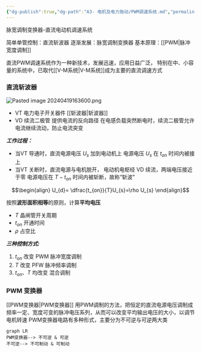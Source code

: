 ```yaml
---
{"dg-publish":true,"dg-path":"A3- 电机及电力拖动/PWM调速系统.md","permalink":"/A3- 电机及电力拖动/PWM调速系统/","dgPassFrontmatter":true,"noteIcon":"","created":"2024-04-17T23:29:32.412+08:00","updated":"2025-04-14T18:38:58.854+08:00"}
---
```


脉宽调制变换器-直流电动机调速系统

简单单管控制：直流斩波器
逐渐发展：脉宽调制变换器
基本原理：[[PWM\|脉冲宽度调制]]

直流PWM调速系统作为一种新技术，发展迅速，应用日益广泛，
特别在中、小容量的系统中，已取代[[V-M系统\|V-M系统]]成为主要的直流调速方式

### 直流斩波器

![Pasted image 20240419163600.png](/img/user/Functional%20files/Photo%20Resources/Pasted%20image%2020240419163600.png)

- VT 电力电子开关器件   [[斩波器\|斩波器]]
- VD 续流二极管
	提供电流的反向路径
	在电感负载突然断电时，续流二极管允许电流继续流动，防止电流突变


***工作过程：***
- 当VT 导通时，直流电源电压 $U_{s}$ 加到电动机上
	电源电压 $U_{s}$ 在 $t_{on}$ 时间内被接上
- 当VT 关断时，直流电源与电机脱开，
	电动机电枢经 VD 续流，两端电压接近于零
	电源电压在 $T-t_{on}$ 时间内被斩断，故称“斩波”

$$\begin{align}
U_{d}= \dfrac{t_{on}}{T}U_{s}=\rho U_{s}
\end{align}$$

按照**波形面积相等**的原则，计算**平均电压**
- $T$   晶闸管开关周期
- $t_{on}$   开通时间
- $\rho$     占空比

***三种控制方式:***
1.  $t_{on}$ 改变   PWM  脉冲宽度调制
2.  $T$ 改变     PFW   脉冲频率调制
3.  $t_{on}、T$  均改变    混合调制
### PWM 变换器
[[PWM变换器\|PWM变换器]]
用PWM调制的方法，把恒定的直流电源电压调制成频率一定、宽度可变的脉冲电压系列，从而可以改变平均输出电压的大小，以调节电机转速
PWM变换器电路有多种形式，主要分为不可逆与可逆两大类

```mermaid
graph LR
PWM变换器--> 不可逆 & 可逆
不可逆--> 不可制动 & 可制动
```



